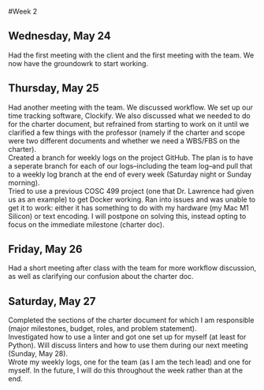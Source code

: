 #Week 2

## Wednesday, May 24
Had the first meeting with the client and the first meeting with the team. We now have the groundowrk to start working.  

## Thursday, May 25
Had another meeting with the team. We discussed workflow. We set up our time tracking software, Clockify. We also discussed what we needed to do for the charter document, but refrained from starting to work on it until we clarified a few things with the professor (namely if the charter and scope were two different documents and whether we need a WBS/FBS on the charter).  
Created a branch for weekly logs on the project GitHub. The plan is to have a seperate branch for each of our logs–including the team log–and pull that to a weekly log branch at the end of every week (Saturday night or Sunday morning).  
Tried to use a previous COSC 499 project (one that Dr. Lawrence had given us as an example) to get Docker working. Ran into issues and was unable to get it to work: either it has something to do with my hardware (my Mac M1 Silicon) or text encoding. I will postpone on solving this, instead opting to focus on the immediate milestone (charter doc).  

## Friday, May 26
Had a short meeting after class with the team for more workflow discussion, as well as clarifying our confusion about the charter doc.  

## Saturday, May 27
Completed the sections of the charter document for which I am responsible (major milestones, budget, roles, and problem statement).  
Investigated how to use a linter and got one set up for myself (at least for Python). Will discuss linters and how to use them during our next meeting (Sunday, May 28).  
Wrote my weekly logs, one for the team (as I am the tech lead) and one for myself. In the future, I will do this throughout the week rather than at the end.